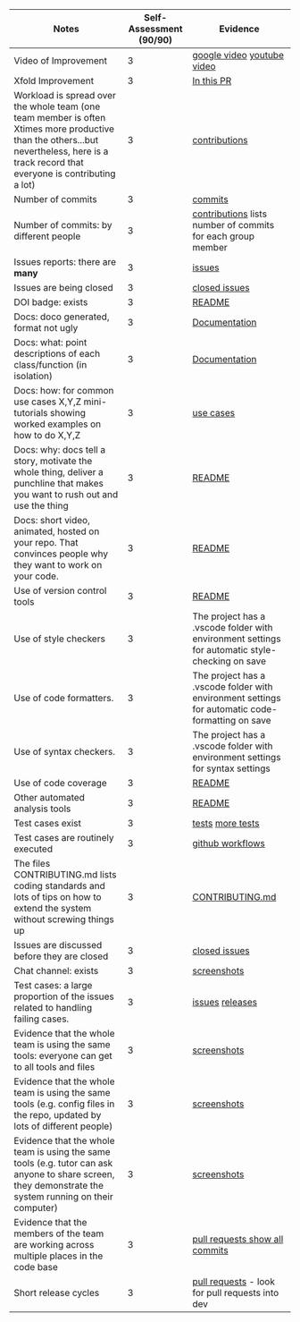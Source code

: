 Notes|Self-Assessment (90/90)|Evidence
|-----|---------|----------|
|Video of Improvement|3|[google video](https://drive.google.com/file/d/1xH7gKI-YgijdG0kgkaLZ396JGJMcxFro/view?usp=sharing) [youtube video](https://www.youtube.com/watch?v=BGe249gg9sQ)
|Xfold Improvement|3|[In this PR](https://github.com/csc510-fall22-p2-g33/FlashCards/pull/43)
|Workload is spread over the whole team (one team member is often Xtimes more productive than the others...but nevertheless, here is a track record that everyone is contributing a lot)|3|[contributions](https://github.com/csc510-fall22-p2-g33/FlashCards/graphs/contributors)
|Number of commits|3|[commits](https://github.com/csc510-fall22-p2-g33/FlashCards/graphs/commit-activity)
|Number of commits: by different people|3|[contributions](https://github.com/csc510-fall22-p2-g33/FlashCards/graphs/contributors) lists number of commits for each group member
|Issues reports: there are **many**|3|[issues](https://github.com/csc510-fall22-p2-g33/FlashCards/issues)
|Issues are being closed|3|[closed issues](https://github.com/csc510-fall22-p2-g33/FlashCards/issues?q=is%3Aissue+is%3Aclosed)
|DOI badge: exists|3|[README](https://github.com/csc510-fall22-p2-g33/FlashCards#readme)
|Docs: doco generated, format not ugly |3|[Documentation](https://github.com/csc510-fall22-p2-g33/FlashCards/tree/main/backend/Documentation)
|Docs: what: point descriptions of each class/function (in isolation)|3|[Documentation](https://github.com/csc510-fall22-p2-g33/FlashCards/tree/main/backend/Documentation)
|Docs: how: for common use cases X,Y,Z mini-tutorials showing worked examples on how to do X,Y,Z|3|[use cases](https://github.com/csc510-fall22-p2-g33/FlashCards/blob/main/docs/use-cases.md)
|Docs: why: docs tell a story, motivate the whole thing, deliver a punchline that makes you want to rush out and use the thing|3|[README](https://github.com/csc510-fall22-p2-g33/FlashCards#readme)
|Docs: short video, animated, hosted on your repo. That convinces people why they want to work on your code.|3|[README](https://github.com/csc510-fall22-p2-g33/FlashCards#readme)
|Use of version control tools|3|[README](https://github.com/csc510-fall22-p2-g33/FlashCards#readme)
|Use of style checkers |3| The project has a .vscode folder with environment settings for automatic style-checking on save
|Use of code formatters. |3| The project has a .vscode folder with environment settings for automatic code-formatting on save
|Use of syntax checkers. |3| The project has a .vscode folder with environment settings for syntax settings
|Use of code coverage |3|[README](https://github.com/csc510-fall22-p2-g33/FlashCards#readme)
|Other automated analysis tools|3|[README](https://github.com/csc510-fall22-p2-g33/FlashCards#readme)
|Test cases exist|3|[tests](https://github.com/csc510-fall22-p2-g33/FlashCards/tree/main/test) [more tests](https://github.com/csc510-fall22-p2-g33/FlashCards/tree/main/backend/test)
|Test cases are routinely executed|3|[github workflows](https://github.com/csc510-fall22-p2-g33/FlashCards/tree/main/.github/workflows)
|The files CONTRIBUTING.md lists coding standards and lots of tips on how to extend the system without screwing things up|3|[CONTRIBUTING.md](https://github.com/csc510-fall22-p2-g33/FlashCards/blob/main/CONTRIBUTING.md)
|Issues are discussed before they are closed|3|[closed issues](https://github.com/csc510-fall22-p2-g33/FlashCards/issues?q=is%3Aissue+is%3Aclosed)
|Chat channel: exists|3|[screenshots](https://github.com/csc510-fall22-p1-g33/blob/main/docs/Screen%20Shot%202022-10-05%20at%205.57.19%20PM.png)
|Test cases: a large proportion of the issues related to handling failing cases.|3|[issues](https://github.com/csc510-fall22-p2-g33/FlashCards/issues) [releases](https://github.com/csc510-fall22-p2-g33/FlashCards/releases)
|Evidence that the whole team is using the same tools: everyone can get to all tools and files|3|[screenshots](https://github.com/csc510-fall22-p1-g33/blob/main/docs/Screen%20Shot%202022-10-05%20at%205.57.19%20PM.png)
|Evidence that the whole team is using the same tools (e.g. config files in the repo, updated by lots of different people)|3|[screenshots](https://github.com/csc510-fall22-p1-g33/blob/main/docs/Screen%20Shot%202022-10-05%20at%205.57.19%20PM.png)
|Evidence that the whole team is using the same tools (e.g. tutor can ask anyone to share screen, they demonstrate the system running on their computer)|3|[screenshots](https://github.com/csc510-fall22-p1-g33/blob/main/docs/Screen%20Shot%202022-10-05%20at%205.57.19%20PM.png)
|Evidence that the members of the team are working across multiple places in the code base|3|[pull requests show all commits](https://github.com/csc510-fall22-p2-g33/FlashCards/pulls)
|Short release cycles |3|[pull requests](https://github.com/csc510-fall22-p2-g33/FlashCards/pulls) - look for pull requests into dev
